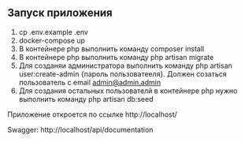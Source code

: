## Запуск приложения
1. cp .env.example .env
2. docker-compose up
3. В контейнере php выполнить команду composer install
4. В контейнере php выполнить команду php artisan migrate
5. Для созданяи администратора выполнить команду php artisan user:create-admin {пароль пользоватееля}. Должен созаться пользователь с email admin@admin.admin
6. Для создания остальных пользователй в контейнере php нужно выполнить команду php artisan db:seed

Приложение откроется по ссылке http://localhost/

Swagger: http://localhost/api/documentation
